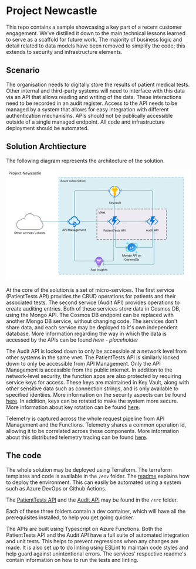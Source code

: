 # Project Newcastle
This repo contains a sample showcasing a key part of a recent customer engagement. We've distilled it down to the main technical lessons learned to serve as a scaffold for future work. The majority of business logic and detail related to data models have been removed to simplify the code; this extends to security and infrastructure elements.

## Scenario
The organisation needs to digitally store the results of patient medical tests. Other internal and third-party systems will need to interface with this data via an API that allows reading and writing of the data. These interactions need to be recorded in an audit register. Access to the API needs to be managed by a system that allows for easy integration with different authentication mechanisms. APIs should not be publically accessible outside of a single managed endpoint. All code and infrastructure deployment should be automated.

## Solution Archtiecture

The following diagram represents the architecture of the solution.

![Solution Architecture](./docs/images/ProjectArchitecture.png)

At the core of the solution is a set of micro-services. The first service (PatientTests API) provides the CRUD operations for patients and their associated tests. The second service (Audit API) provides operations to create auditing entries. Both of these services store data in Cosmos DB, using the Mongo API. The Cosmos DB endpoint can be replaced with another Mongo DB service, without changing code. The services don't share data, and each service may be deployed to it's own independent database. More information regarding the way in which the data is accessed by the APIs can be found *here - placeholder*

The Audit API is locked down to only be accessible at a network level from other systems in the same vnet. The PatientTests API is similarly locked down to only be accessible from API Management.  Only the API Management is accessible from the public internet. In addition to the network-level security, the function apps are also protected by requiring service keys for access. These keys are maintained in Key Vault, along with other sensitive data such as connection strings, and is only available to specified identiies. More information on the security aspects can be found [here](./docs/security_pattern.md). In addition, keys can be rotated to make the system more secure. More information about key rotation can be found [here](./docs/key_rotation.md).

Telemetry is captured across the whole request pipeline from API Management and the Functions. Telemetry shares a common operation id, allowing it to be correlated across these components. More information about this distributed telemetry tracing can be found [here](docs/DistributedTelemetry.md).

## The code

The whole solution may be deployed using Terraform. The terraform templates and code is available in the `/env` folder. The [readme](./env/readme.md) explains how to deploy the environment. This can easily be automated using a system such as Azure DevOps or Github Actions.

The [PatientTests API](./src/PatientTestsApi/readme.md) and the [Audit API](./src/AuditApi/readme.md) may be found in the `/src` folder.

Each of these three folders contain a dev container, which will have all the prerequisites installed, to help you get going quicker.

The APIs are built using Typescript on Azure Functions. Both the PatientTests API and the Audit API have a full suite of automated integration and unit tests. This helps to prevent regressions when any changes are made. It is also set up to do linting using ESLint to maintain code styles and help guard against unintentional errors. The services' respective readme's contain information on how to run the tests and linting. 
